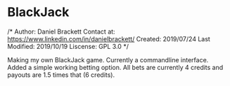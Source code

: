 # BlackJack

/*
Author:         Daniel Brackett
Contact at:     https://www.linkedin.com/in/danielbrackett/
Created:        2019/07/24
Last Modified:  2019/10/19 
Liscense:       GPL 3.0
*/

Making my own BlackJack game.
Currently a commandline interface. 
Added a simple working betting option. All bets are currently 4 credits and payouts are 1.5 times that (6 credits). 


